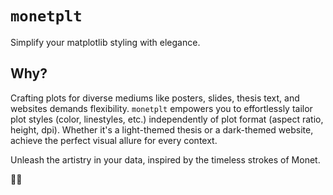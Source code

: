 # `monetplt`

Simplify your matplotlib styling with elegance.

## Why?
Crafting plots for diverse mediums like posters, slides, thesis text, and websites demands flexibility. `monetplt` empowers you to effortlessly tailor plot styles (color, linestyles, etc.) independently of plot format (aspect ratio, height, dpi). Whether it's a light-themed thesis or a dark-themed website, achieve the perfect visual allure for every context.

Unleash the artistry in your data, inspired by the timeless strokes of Monet.

🎨✨